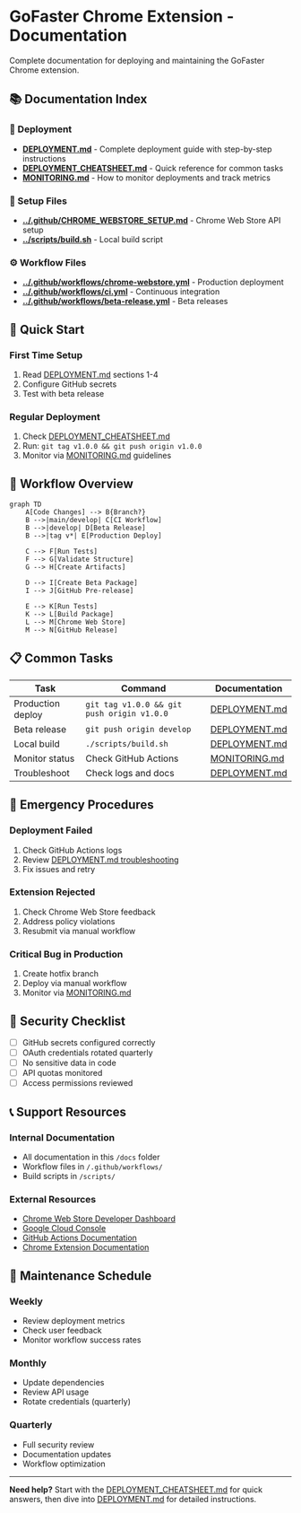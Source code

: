 # GoFaster Chrome Extension - Documentation

Complete documentation for deploying and maintaining the GoFaster Chrome extension.

## 📚 Documentation Index

### 🚀 Deployment
- **[DEPLOYMENT.md](DEPLOYMENT.md)** - Complete deployment guide with step-by-step instructions
- **[DEPLOYMENT_CHEATSHEET.md](DEPLOYMENT_CHEATSHEET.md)** - Quick reference for common tasks
- **[MONITORING.md](MONITORING.md)** - How to monitor deployments and track metrics

### 🔧 Setup Files
- **[../.github/CHROME_WEBSTORE_SETUP.md](../.github/CHROME_WEBSTORE_SETUP.md)** - Chrome Web Store API setup
- **[../scripts/build.sh](../scripts/build.sh)** - Local build script

### ⚙️ Workflow Files
- **[../.github/workflows/chrome-webstore.yml](../.github/workflows/chrome-webstore.yml)** - Production deployment
- **[../.github/workflows/ci.yml](../.github/workflows/ci.yml)** - Continuous integration
- **[../.github/workflows/beta-release.yml](../.github/workflows/beta-release.yml)** - Beta releases

## 🎯 Quick Start

### First Time Setup
1. Read [DEPLOYMENT.md](DEPLOYMENT.md) sections 1-4
2. Configure GitHub secrets
3. Test with beta release

### Regular Deployment
1. Check [DEPLOYMENT_CHEATSHEET.md](DEPLOYMENT_CHEATSHEET.md)
2. Run: `git tag v1.0.0 && git push origin v1.0.0`
3. Monitor via [MONITORING.md](MONITORING.md) guidelines

## 🔄 Workflow Overview

```mermaid
graph TD
    A[Code Changes] --> B{Branch?}
    B -->|main/develop| C[CI Workflow]
    B -->|develop| D[Beta Release]
    B -->|tag v*| E[Production Deploy]
    
    C --> F[Run Tests]
    F --> G[Validate Structure]
    G --> H[Create Artifacts]
    
    D --> I[Create Beta Package]
    I --> J[GitHub Pre-release]
    
    E --> K[Run Tests]
    K --> L[Build Package]
    L --> M[Chrome Web Store]
    M --> N[GitHub Release]
```

## 📋 Common Tasks

| Task | Command | Documentation |
|------|---------|---------------|
| Production deploy | `git tag v1.0.0 && git push origin v1.0.0` | [DEPLOYMENT.md](DEPLOYMENT.md#method-1-automatic-recommended) |
| Beta release | `git push origin develop` | [DEPLOYMENT.md](DEPLOYMENT.md#method-3-betatesting) |
| Local build | `./scripts/build.sh` | [DEPLOYMENT.md](DEPLOYMENT.md#method-4-local-build-only) |
| Monitor status | Check GitHub Actions | [MONITORING.md](MONITORING.md#github-actions) |
| Troubleshoot | Check logs and docs | [DEPLOYMENT.md](DEPLOYMENT.md#troubleshooting) |

## 🚨 Emergency Procedures

### Deployment Failed
1. Check GitHub Actions logs
2. Review [DEPLOYMENT.md troubleshooting](DEPLOYMENT.md#troubleshooting)
3. Fix issues and retry

### Extension Rejected
1. Check Chrome Web Store feedback
2. Address policy violations
3. Resubmit via manual workflow

### Critical Bug in Production
1. Create hotfix branch
2. Deploy via manual workflow
3. Monitor via [MONITORING.md](MONITORING.md)

## 🔐 Security Checklist

- [ ] GitHub secrets configured correctly
- [ ] OAuth credentials rotated quarterly
- [ ] No sensitive data in code
- [ ] API quotas monitored
- [ ] Access permissions reviewed

## 📞 Support Resources

### Internal Documentation
- All documentation in this `/docs` folder
- Workflow files in `/.github/workflows/`
- Build scripts in `/scripts/`

### External Resources
- [Chrome Web Store Developer Dashboard](https://chrome.google.com/webstore/devconsole)
- [Google Cloud Console](https://console.cloud.google.com/)
- [GitHub Actions Documentation](https://docs.github.com/en/actions)
- [Chrome Extension Documentation](https://developer.chrome.com/docs/extensions/)

## 🔄 Maintenance Schedule

### Weekly
- Review deployment metrics
- Check user feedback
- Monitor workflow success rates

### Monthly
- Update dependencies
- Review API usage
- Rotate credentials (quarterly)

### Quarterly
- Full security review
- Documentation updates
- Workflow optimization

---

**Need help?** Start with the [DEPLOYMENT_CHEATSHEET.md](DEPLOYMENT_CHEATSHEET.md) for quick answers, then dive into [DEPLOYMENT.md](DEPLOYMENT.md) for detailed instructions.
